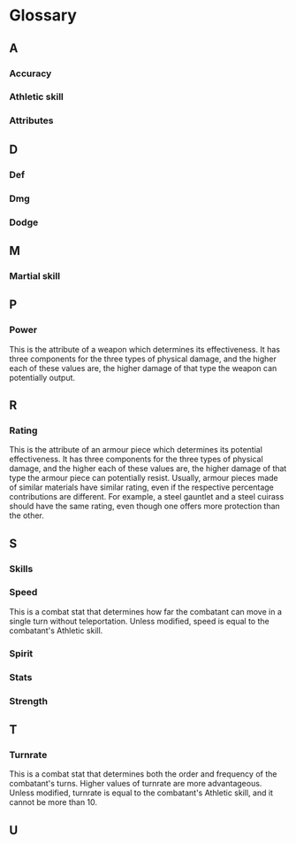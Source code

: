 # Glossary

## A

### Accuracy

### Athletic skill

### Attributes

## D

### Def

### Dmg

### Dodge

## M

### Martial skill

## P

### Power

This is the attribute of a weapon which determines its effectiveness. It has three components for the three types of physical damage, and the higher each of these values are, the higher damage of that type the weapon can potentially output.

## R

### Rating

This is the attribute of an armour piece which determines its potential effectiveness. It has three components for the three types of physical damage, and the higher each of these values are, the higher damage of that type the armour piece can potentially resist. Usually, armour pieces made of similar materials have similar rating, even if the respective percentage contributions are different. For example, a steel gauntlet and a steel cuirass should have the same rating, even though one offers more protection than the other.

## S

### Skills

### Speed

This is a combat stat that determines how far the combatant can move in a single turn without teleportation. Unless modified, speed is equal to the combatant's Athletic skill.

### Spirit

### Stats

### Strength

## T

### Turnrate

This is a combat stat that determines both the order and frequency of the combatant's turns. Higher values of turnrate are more advantageous. Unless modified, turnrate is equal to the combatant's Athletic skill, and it cannot be more than 10.

## U

